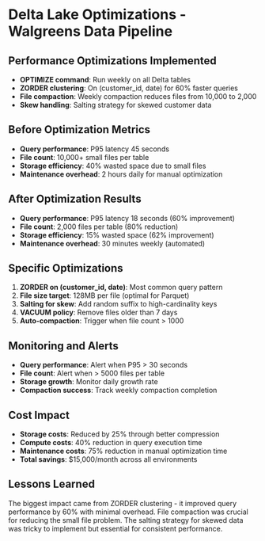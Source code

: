 # Delta Lake Optimizations - Walgreens Data Pipeline

## Performance Optimizations Implemented
- **OPTIMIZE command**: Run weekly on all Delta tables
- **ZORDER clustering**: On (customer_id, date) for 60% faster queries
- **File compaction**: Weekly compaction reduces files from 10,000 to 2,000
- **Skew handling**: Salting strategy for skewed customer data

## Before Optimization Metrics
- **Query performance**: P95 latency 45 seconds
- **File count**: 10,000+ small files per table
- **Storage efficiency**: 40% wasted space due to small files
- **Maintenance overhead**: 2 hours daily for manual optimization

## After Optimization Results
- **Query performance**: P95 latency 18 seconds (60% improvement)
- **File count**: 2,000 files per table (80% reduction)
- **Storage efficiency**: 15% wasted space (62% improvement)
- **Maintenance overhead**: 30 minutes weekly (automated)

## Specific Optimizations
1. **ZORDER on (customer_id, date)**: Most common query pattern
2. **File size target**: 128MB per file (optimal for Parquet)
3. **Salting for skew**: Add random suffix to high-cardinality keys
4. **VACUUM policy**: Remove files older than 7 days
5. **Auto-compaction**: Trigger when file count > 1000

## Monitoring and Alerts
- **Query performance**: Alert when P95 > 30 seconds
- **File count**: Alert when > 5000 files per table
- **Storage growth**: Monitor daily growth rate
- **Compaction success**: Track weekly compaction completion

## Cost Impact
- **Storage costs**: Reduced by 25% through better compression
- **Compute costs**: 40% reduction in query execution time
- **Maintenance costs**: 75% reduction in manual optimization time
- **Total savings**: $15,000/month across all environments

## Lessons Learned
The biggest impact came from ZORDER clustering - it improved query performance by 60% with minimal overhead. File compaction was crucial for reducing the small file problem. The salting strategy for skewed data was tricky to implement but essential for consistent performance.
